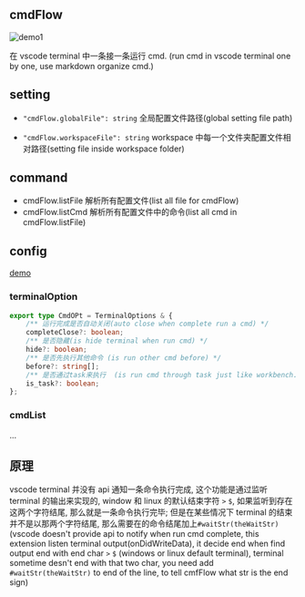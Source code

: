 ## cmdFlow

![demo1](./images/demo.gif)

在 vscode terminal 中一条接一条运行 cmd.
(run cmd in vscode terminal one by one, use markdown organize cmd.)

## setting

-   `"cmdFlow.globalFile": string` 全局配置文件路径(global setting file path)

-   `"cmdFlow.workspaceFile": string` workspace 中每一个文件夹配置文件相对路径(setting file inside workspace folder)

## command

-   cmdFlow.listFile 解析所有配置文件(list all file for cmdFlow)
-   cmdFlow.listCmd 解析所有配置文件中的命令(list all cmd in cmdFlow.listFile)

## config

[demo](./doc/cmd.md)

### terminalOption

```ts
export type CmdOPt = TerminalOptions & {
    /** 运行完成是否自动关闭(auto close when complete run a cmd) */
    completeClose?: boolean;
    /** 是否隐藏(is hide terminal when run cmd) */
    hide?: boolean;
    /** 是否先执行其他命令 (is run other cmd before) */
    before?: string[];
    /** 是否通过task来执行  (is run cmd through task just like workbench.action.tasks.runTask) */
    is_task?: boolean;
};
```

### cmdList

...

## 原理

vscode terminal 并没有 api 通知一条命令执行完成, 这个功能是通过监听 terminal 的输出来实现的, window 和 linux 的默认结束字符 `>` `$`, 如果监听到存在这两个字符结尾, 那么就是一条命令执行完毕;
但是在某些情况下 terminal 的结束并不是以那两个字符结尾, 那么需要在的命令结尾加上`#waitStr(theWaitStr)`
(vscode doesn't provide api to notify when run cmd complete, this extension listen terminal output(onDidWriteData), it decide end when find output end with end char `>` `$` (windows or linux default terminal), terminal sometime desn't end with that two char, you need add `#waitStr(theWaitStr)` to end of the line, to tell cmfFlow what str is the end sign)
